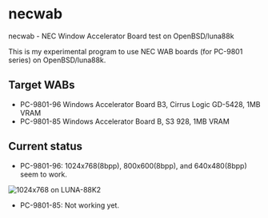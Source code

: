 necwab
======

necwab - NEC Window Accelerator Board test on OpenBSD/luna88k

This is my experimental program to use NEC WAB boards (for PC-9801 series)
on OpenBSD/luna88k.

Target WABs
-----------
- PC-9801-96 Windows Accelerator Board B3, Cirrus Logic GD-5428, 1MB VRAM
- PC-9801-85 Windows Accelerator Board B, S3 928, 1MB VRAM

Current status
--------------
- PC-9801-96: 1024x768(8bpp), 800x600(8bpp), and 640x480(8bpp) seem to work.

![1024x768 on LUNA-88K2](https://pbs.twimg.com/media/CDubVUwVIAAb02C.jpg)

- PC-9801-85: Not working yet.
